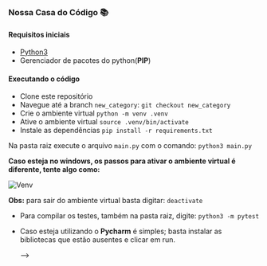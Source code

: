 ### Nossa Casa do Código :books:

#### Requisitos iniciais

- [Python3](https://www.python.org/downloads/)
- Gerenciador de pacotes do python(**PIP**)

#### Executando o código

- Clone este repositório
- Navegue até a branch `new_category`: `git checkout new_category`
- Crie o ambiente virtual
  `python -m venv .venv`
- Ative o ambiente virtual
  `source .venv/bin/activate`
- Instale as dependências
  `pip install -r requirements.txt`

Na pasta raiz execute o arquivo `main.py` com o comando:
`python3 main.py`

**Caso esteja no windows, os passos para ativar o ambiente virtual é diferente, tente algo como:**

![Venv](https://user-images.githubusercontent.com/41811634/75418237-c2753a00-5911-11ea-982c-0ce8435c44bc.png)

**Obs:** para sair do ambiente virtual basta digitar:
`deactivate`

- Para compilar os testes, também na pasta raiz, digite: `python3 -m pytest`

- Caso esteja utilizando o **Pycharm** é simples; basta instalar as bibliotecas que estão ausentes e clicar em run.


  <!-- - Para compilar a main dos autores, na pasta raiz do projeto digite: `python3 -m src.model.main`


    ![resultadoesperado](https://user-images.githubusercontent.com/41811634/76782947-c9180400-678f-11ea-8566-f1cd2c1e6c0c.png) --> -->

  <!-- - **Resultado Esperado**
    ![resultado_esperado](https://user-images.githubusercontent.com/41811634/76156242-5abfab80-60d6-11ea-80de-d15693c7a779.png) -->


